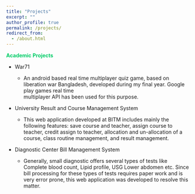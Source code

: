 ```yaml
---
title: "Projects"
excerpt: ""
author_profile: true
permalink: /projects/
redirect_from: 
  - /about.html
---
```


**<font color="#00cc66">Academic Projects</font>**

* War71
  * An android based real time multiplayer quiz game, based on liberation war Bangladesh, developed during my final year. Google play games real time  
    multiplayer API has been used for this purpose.
  
* University Result and Course Management System
  * This web application developed at BITM includes mainly the following features: save course and teacher, assign course to teacher, credit assign to teacher,     allocation and un-allocation of a course, class routine management, and result management.
 
* Diagnostic Center Bill Management System
  * Generally, small diagnostic offers several types of tests like Complete blood count, Lipid profile, USG Lower abdomen etc. 
    Since bill processing for these types of tests requires paper work and is very error prone, this web application was developed to resolve this matter.
